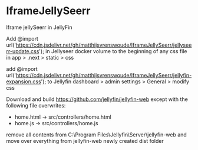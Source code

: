 # IframeJellySeerr
Iframe jellySeerr in JellyFin

Add @import url('https://cdn.jsdelivr.net/gh/matthijsvrenswoude/IframeJellySeerr/jellyseerr-update.css'); in Jellyseer docker volume to the beginning of any css file in app > .next > static > css

add @import url('https://cdn.jsdelivr.net/gh/matthijsvrenswoude/IframeJellySeerr/jellyfin-expansion.css'); to Jellyfin dashboard > admin settings > General > modify css

Download and build https://github.com/jellyfin/jellyfin-web except with the following file overwrites:

- home.html -> src/controllers/home.html
- home.js -> src/controllers/home.js

remove all contents from C:\Program Files\Jellyfin\Server\jellyfin-web and move over everything from jellyfin-web newly created dist folder
